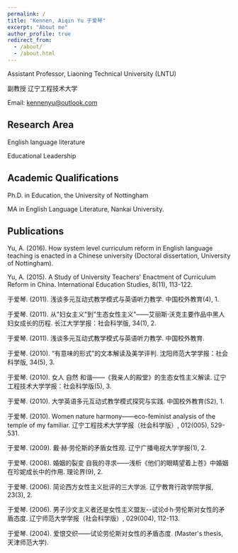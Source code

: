 ```yaml
---
permalink: /
title: "Kennen, Aiqin Yu 于爱琴"
excerpt: "About me"
author_profile: true
redirect_from: 
  - /about/
  - /about.html
---
```


Assistant Professor, Liaoning Technical University (LNTU)

副教授 辽宁工程技术大学

Email: [kennenyu@outlook.com](kennenyu@outlook.com)

Research Area
---
English language literature

Educational Leadership

Academic Qualifications
---
Ph.D. in Education, the University of Nottingham

MA in English Language Literature, Nankai University.

Publications
---
Yu, A. (2016). How system level curriculum reform in English language teaching is enacted in a Chinese university (Doctoral dissertation, University of Nottingham).

Yu, A. (2015). A Study of University Teachers' Enactment of Curriculum Reform in China. International Education Studies, 8(11), 113-122.

于爱琴. (2011). 浅谈多元互动式教学模式与英语听力教学. 中国校外教育(4), 1.

于爱琴. (2011). 从"妇女主义"到"生态女性主义"——艾丽斯·沃克主要作品中黑人妇女成长的历程. 长江大学学报：社会科学版, 34(1), 2.

于爱琴. (2011). 浅谈多元互动式教学模式与英语听力教学. 中国校外教育.

于爱琴. (2010). “有意味的形式”的文本解读及美学评判. 沈阳师范大学学报：社会科学版, 34(5), 3.

于爱琴. (2010). 女人 自然 和谐——《我亲人的殿堂》的生态女性主义解读. 辽宁工程技术大学学报：社会科学版(5), 3.

于爱琴. (2010). 大学英语多元互动式教学模式探究与实践. 中国校外教育(S2), 1.

于爱琴. (2010). Women nature harmony——eco-feminist analysis of the temple of my familiar. 辽宁工程技术大学学报（社会科学版）, 012(005), 529-531.

于爱琴. (2009). 戴·赫·劳伦斯的矛盾女性观. 辽宁广播电视大学学报(1), 2.

于爱琴. (2008). 婚姻的裂变 自我的寻求——浅析《他们的眼睛望着上苍》中婚姻在珍妮成长中的作用. 理论界(9), 2.

于爱琴. (2006). 简论西方女性主义批评的三大学派. 辽宁教育行政学院学报, 23(3), 2.

于爱琴. (2006). 男子沙文主义者还是女性主义盟友--试论d·h·劳伦斯对女性的矛盾态度. 辽宁师范大学学报（社会科学版）, 029(004), 112-113.

于爱琴. (2004). 爱恨交织——试论劳伦斯对女性的矛盾态度. (Master's thesis, 天津师范大学).
